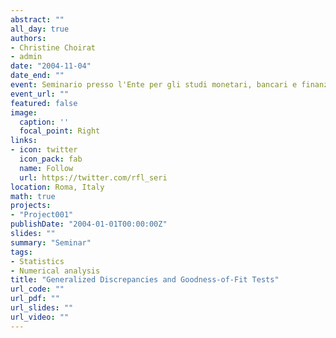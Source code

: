 ```yaml
---
abstract: ""
all_day: true
authors:
- Christine Choirat
- admin
date: "2004-11-04"
date_end: ""
event: Seminario presso l'Ente per gli studi monetari, bancari e finanziari Luigi Einaudi, in collaborazione con l'Università di Tor Vergata
event_url: ""
featured: false
image:
  caption: ''
  focal_point: Right
links:
- icon: twitter
  icon_pack: fab
  name: Follow
  url: https://twitter.com/rfl_seri
location: Roma, Italy
math: true
projects:
- "Project001"
publishDate: "2004-01-01T00:00:00Z"
slides: ""
summary: "Seminar"
tags:
- Statistics
- Numerical analysis
title: "Generalized Discrepancies and Goodness-of-Fit Tests"
url_code: ""
url_pdf: ""
url_slides: ""
url_video: ""
---
```

